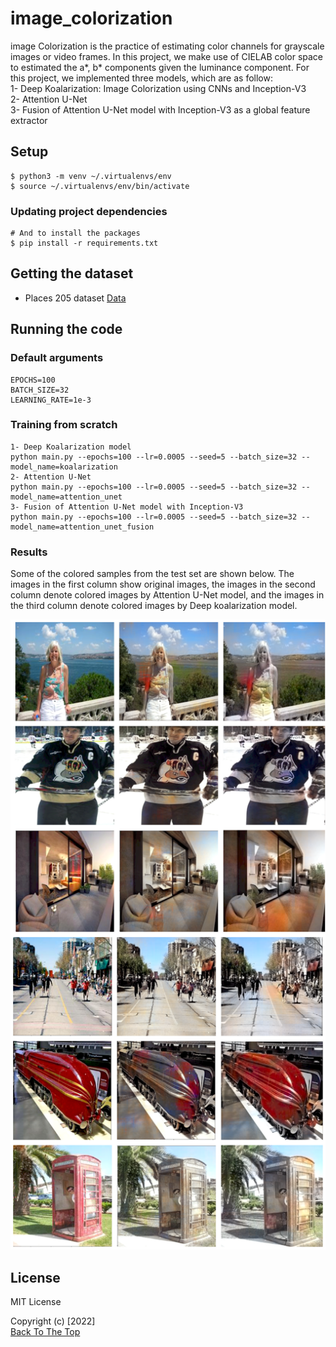# image_colorization
image Colorization is the practice of estimating color channels for grayscale images or video frames. In this project, we make use of CIELAB color space to estimated the a*, b* components given the luminance component. For this project, we implemented three models, which are as follow:  
1- Deep Koalarization: Image Colorization using CNNs and Inception-V3   
2- Attention U-Net  
3- Fusion of Attention U-Net model with Inception-V3 as a global feature extractor  

## Setup

```console
$ python3 -m venv ~/.virtualenvs/env
$ source ~/.virtualenvs/env/bin/activate
```

### Updating project dependencies

```console
# And to install the packages
$ pip install -r requirements.txt
```

## Getting the dataset
*  Places 205 dataset [Data](http://places2.csail.mit.edu/download.html)


## Running the code

### Default arguments

```shell
EPOCHS=100
BATCH_SIZE=32
LEARNING_RATE=1e-3
```

### Training from scratch

```shell
1- Deep Koalarization model
python main.py --epochs=100 --lr=0.0005 --seed=5 --batch_size=32 --model_name=koalarization
2- Attention U-Net
python main.py --epochs=100 --lr=0.0005 --seed=5 --batch_size=32 --model_name=attention_unet
3- Fusion of Attention U-Net model with Inception-V3
python main.py --epochs=100 --lr=0.0005 --seed=5 --batch_size=32 --model_name=attention_unet_fusion
```

### Results
Some of the colored samples from the test set are shown below. The images in the first column show original images, the images in the second column denote colored images by Attention U-Net model, and the images in the third column denote colored images by Deep koalarization model.

![samples](https://github.com/shakibyzn/image_colorization/blob/main/images/samples_colored.png)
## License

MIT License

Copyright (c) [2022]    
[Back To The Top](#image_colorization)